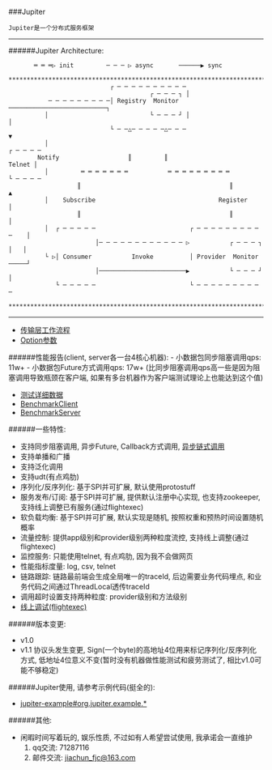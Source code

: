 ###Jupiter

    Jupiter是一个分布式服务框架

  -------------------------------------------------------------------------------------------------------

######Jupiter Architecture:

           ═ ═ ═▷ init         ─ ─ ─ ▷ async       ──────▶ sync
      ***********************************************************************************
                                ┌ ─ ─ ─ ─ ─ ─ ─ ─ ─ ─
                                           ┌ ─ ─ ─ ┐ │
               ─ ─ ─ ─ ─ ─ ─ ─ ─│ Registry  Monitor ───────────────────────────┐
              │                            └ ─ ─ ─ ┘ │                         │
                                └ ─ ─△─ ─ ─ ─ ─△─ ─ ─                          ▼
              │                                                           ┌ ─ ─ ─ ─
            Notify                   ║         ║                            Telnet │
              │         ═ ═ ═ ═ ═ ═ ═           ═ ═ ═ ═ ═ ═ ═ ═ ═         └ ─ ─ ─ ─
                       ║                                         ║             ▲
              │    Subscribe                                  Register         │
                       ║                                         ║             │
              │  ┌ ─ ─ ─ ─ ─                          ┌ ─ ─ ─ ─ ─ ─ ─ ─ ─ ─    │
                            │─ ─ ─ ─ ─ ─ ─ ─ ─ ─ ─ ─ ▷           ┌ ─ ─ ─ ┐ │   │
              └ ▷│ Consumer           Invoke          │ Provider  Monitor ─────┘
                            │────────────────────────▶           └ ─ ─ ─ ┘ │
                 └ ─ ─ ─ ─ ─                          └ ─ ─ ─ ─ ─ ─ ─ ─ ─ ─
      ***********************************************************************************

  -------------------------------------------------------------------------------------------------------
- [传输层工作流程](https://github.com/fengjiachun/Jupiter/blob/master/doc/transport.md)
- [Option参数](https://github.com/fengjiachun/Jupiter/blob/master/jupiter-transport/src/main/java/org/jupiter/transport/JOption.java)

######性能报告(client, server各一台4核心机器):
    - 小数据包同步阻塞调用qps: 11w+
    - 小数据包Future方式调用qps: 17w+ (比同步阻塞调用qps高一些是因为阻塞调用导致瓶颈在客户端, 如果有多台机器作为客户端测试理论上也能达到这个值)
- [测试详细数据](https://github.com/fengjiachun/Jupiter/blob/master/doc/benchmark.md)
- [BenchmarkClient](https://github.com/fengjiachun/Jupiter/blob/master/jupiter-example/src/main/java/org/jupiter/benchmark/tcp/BenchmarkClient.java)
- [BenchmarkServer](https://github.com/fengjiachun/Jupiter/blob/master/jupiter-example/src/main/java/org/jupiter/benchmark/tcp/BenchmarkServer.java)

######一些特性:
- 支持同步阻塞调用, 异步Future, Callback方式调用, [异步链式调用](https://github.com/fengjiachun/Jupiter/blob/master/doc/promise.md)
- 支持单播和广播
- 支持泛化调用
- 支持udt(有点鸡肋)
- 序列化/反序列化: 基于SPI并可扩展, 默认使用protostuff
- 服务发布/订阅: 基于SPI并可扩展, 提供默认注册中心实现, 也支持zookeeper, 支持线上调整已有服务(通过flightexec)
- 软负载均衡: 基于SPI并可扩展, 默认实现是随机, 按照权重和预热时间设置随机概率
- 流量控制: 提供app级别和provider级别两种粒度流控, 支持线上调整(通过flightexec)
- 监控服务: 只能使用telnet, 有点鸡肋, 因为我不会做网页
- 性能指标度量: log, csv, telnet
- 链路跟踪: 链路最前端会生成全局唯一的traceId, 后边需要业务代码埋点, 和业务代码之间通过ThreadLocal透传traceId
- 调用超时设置支持两种粒度: provider级别和方法级别
- [线上调试(flightexec)](https://github.com/fengjiachun/Jupiter/blob/master/jupiter-flightexec/src/main/java/org/jupiter/flight/exec/package-info.java)


######版本变更:
- v1.0
- v1.1 协议头发生变更, Sign(一个byte)的高地址4位用来标记序列化/反序列化方式, 低地址4位意义不变(暂时没有机器做性能测试和疲劳测试了, 相比v1.0可能不够稳定)

######Jupiter使用, 请参考示例代码(挺全的):
- [jupiter-example#org.jupiter.example.*](https://github.com/fengjiachun/Jupiter/tree/master/jupiter-example/src/main/java/org/jupiter/example)

######其他:
- 闲暇时间写着玩的, 娱乐性质, 不过如有人希望尝试使用, 我承诺会一直维护
     1. qq交流: 71287116
     2. 邮件交流: jiachun_fjc@163.com


